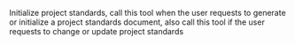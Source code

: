 Initialize project standards, call this tool when the user requests to generate or initialize a project standards document, also call this tool if the user requests to change or update project standards
